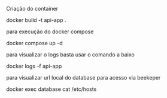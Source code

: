 Criação do container

docker build -t api-app .

para execução do docker compose

docker compose up -d

para visualizar o logs basta usar o comando a baixo

docker logs -f api-app

para visualizar url local do database para acesso via beekeper

docker exec database cat /etc/hosts
